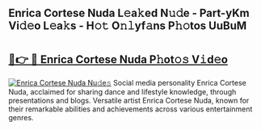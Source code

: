 ## Enrica Cortese Nuda L𝚎a𝚔ed N𝚞𝚍e - Part-yKm Vi𝚍𝚎o L𝚎a𝚔s - H𝚘𝚝 O𝚗𝚕yf𝚊ns P𝚑𝚘tos UuBuM

# <h2><a href="http://kf24f8.oniu.top/?m=Enrica+Cortese+Nuda">🔗👉 🔴 Enrica Cortese Nuda P𝚑ot𝚘𝚜 V𝚒d𝚎o</a></h2>

[![Enrica Cortese Nuda Nu𝚍e𝚜](https://i.imgur.com/0qMVB7G.gif)](http://kf24f8.oniu.top/?m=Enrica+Cortese+Nuda)
Social media personality Enrica Cortese Nuda, acclaimed for sharing dance and lifestyle knowledge, through presentations and blogs. Versatile artist Enrica Cortese Nuda, known for their remarkable abilities and achievements across various entertainment genres.  
